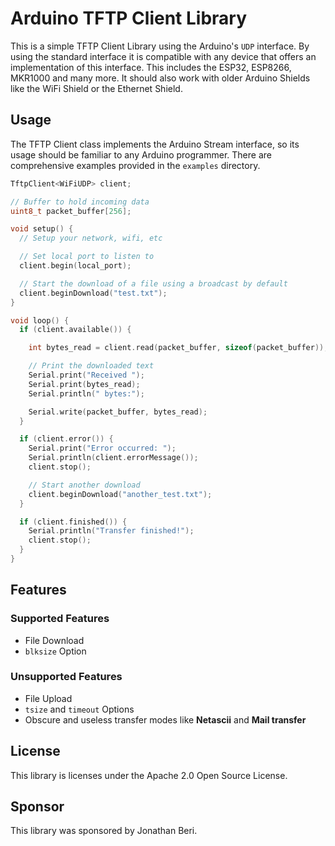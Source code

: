 # Arduino TFTP Client Library

This is a simple TFTP Client Library using the Arduino's `UDP` interface. By using the standard interface it is compatible with any device that offers an implementation of this interface. This includes the ESP32, ESP8266, MKR1000 and many more. It should also work with older Arduino Shields like the WiFi Shield or the Ethernet Shield.

## Usage

The TFTP Client class implements the Arduino Stream interface, so its usage should be familiar to any Arduino programmer. There are comprehensive examples provided in the `examples` directory.

```cpp
TftpClient<WiFiUDP> client;

// Buffer to hold incoming data
uint8_t packet_buffer[256];

void setup() {
  // Setup your network, wifi, etc

  // Set local port to listen to
  client.begin(local_port);

  // Start the download of a file using a broadcast by default
  client.beginDownload("test.txt");
}

void loop() {
  if (client.available()) {

    int bytes_read = client.read(packet_buffer, sizeof(packet_buffer));

    // Print the downloaded text
    Serial.print("Received ");
    Serial.print(bytes_read);
    Serial.println(" bytes:");

    Serial.write(packet_buffer, bytes_read);
  }

  if (client.error()) {
    Serial.print("Error occurred: ");
    Serial.println(client.errorMessage());
    client.stop();

    // Start another download
    client.beginDownload("another_test.txt");
  }

  if (client.finished()) {
    Serial.println("Transfer finished!");
    client.stop();
  }
}
```

## Features

### Supported Features

* File Download
* `blksize` Option

### Unsupported Features

* File Upload
* `tsize` and `timeout` Options
* Obscure and useless transfer modes like **Netascii** and **Mail transfer**

## License

This library is licenses under the Apache 2.0 Open Source License.

## Sponsor

This library was sponsored by Jonathan Beri.